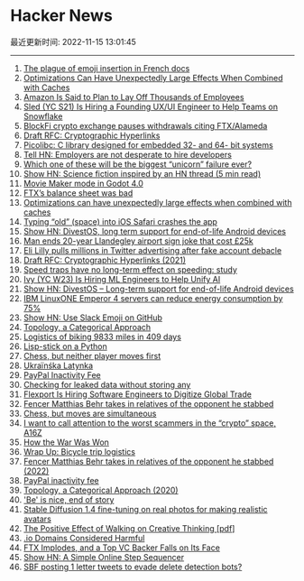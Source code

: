 # Hacker News

最近更新时间: 2022-11-15 13:01:45

--- 
1. [The plague of emoji insertion in French docs](https://bibelo.info/en/the-plague-of-emoji-in-docs/) 
2. [Optimizations Can Have Unexpectedly Large Effects When Combined with Caches](https://justinblank.com/notebooks/performanceoptimizationscanhaveunexpectedlylargeeffectswhencombinedwithcaches.html) 
3. [Amazon Is Said to Plan to Lay Off Thousands of Employees](https://www.nytimes.com/2022/11/14/technology/amazon-layoffs.html) 
4. [Sled (YC S21) Is Hiring a Founding UX/UI Engineer to Help Teams on Snowflake](https://snowsoft.notion.site/Founding-Engineer-UI-UX-remote-36927d874eae4bb48e7b03df7c2632f4) 
5. [BlockFi crypto exchange pauses withdrawals citing FTX/Alameda](https://blockfi.com/november-11-2022-blockfi-update) 
6. [Draft RFC: Cryptographic Hyperlinks](https://datatracker.ietf.org/doc/html/draft-sporny-hashlink-07) 
7. [Picolibc: C library designed for embedded 32- and 64- bit systems](https://github.com/picolibc/picolibc) 
8. [Tell HN: Employers are not desperate to hire developers](https://news.ycombinator.com/item?id=33596779) 
9. [Which one of these will be the biggest “unicorn” failure ever?](https://statmodeling.stat.columbia.edu/2022/11/14/which-one-of-these-will-be-the-biggest-unicorn-failure-ever/) 
10. [Show HN: Science fiction inspired by an HN thread (5 min read)](https://davidlaprade.github.io/your-dietbet-destroyed-the-world) 
11. [Movie Maker mode in Godot 4.0](https://godotengine.org/article/movie-maker-mode-arrives-in-godot-4) 
12. [FTX’s balance sheet was bad](https://www.bloomberg.com/opinion/articles/2022-11-14/ftx-s-balance-sheet-was-bad) 
13. [Optimizations can have unexpectedly large effects when combined with caches](https://justinblank.com/notebooks/performanceoptimizationscanhaveunexpectedlylargeeffectswhencombinedwithcaches.html) 
14. [Typing “old” (space) into iOS Safari crashes the app](https://twitter.com/matthew_d_green/status/1592209243331268608) 
15. [Show HN: DivestOS, long term support for end-of-life Android devices](https://divestos.org) 
16. [Man ends 20-year Llandegley airport sign joke that cost £25k](https://www.bbc.com/news/uk-wales-63600184) 
17. [Eli Lilly pulls millions in Twitter advertising after fake account debacle](https://endpts.com/aa/GNCCE127YE96J7TZ/?utm_medium=email&utm_campaign=1596%20-%20Eli%20Lilly%20reportedly%20halts%20Twitter%20ad%20spending%20after%20fake%20accounts%20Intellia%20touts%20new%20data%20from%20gene%20editing%20therapy%20Basic&utm_content=1596%20-%20Eli%20Lilly%20reportedly%20halts%20Twitter%20ad%20spending%20after%20fake%20accounts%20Intellia%20touts%20new%20data%20from%20gene%20editing%20therapy%20Basic+CID_0fa9b6fa9b5c73a2803c8bd50878620c&utm_source=ENDPOINTS%20emails&utm_term=Eli%20Lilly%20pulls%20millions%20in%20Twitter%20advertising%20after%20fake%20account%20debacle%20%20report) 
18. [Draft RFC: Cryptographic Hyperlinks (2021)](https://datatracker.ietf.org/doc/html/draft-sporny-hashlink-07) 
19. [Speed traps have no long-term effect on speeding: study](https://www.strongtowns.org/journal/2022/11/14/mdf2022-speed-traps-have-no-long-term-effect-on-speeding) 
20. [Ivy (YC W23) Is Hiring ML Engineers to Help Unify AI](https://www.ycombinator.com/companies/ivy/jobs) 
21. [Show HN: DivestOS – Long-term support for end-of-life Android devices](https://divestos.org) 
22. [IBM LinuxONE Emperor 4 servers can reduce energy consumption by 75%](https://www.ibm.com/uk-en/products/linuxone-emperor-4) 
23. [Show HN: Use Slack Emoji on GitHub](https://single-emoji.vercel.app) 
24. [Topology, a Categorical Approach](https://topology.mitpress.mit.edu/) 
25. [Logistics of biking 9833 miles in 409 days](https://www.peterispedaling.com/blog/wrap-up-trip-logistics) 
26. [Lisp-stick on a Python](https://docs.hylang.org/en/stable/tutorial.html) 
27. [Chess, but neither player moves first](https://chess2.fun) 
28. [Ukraïnśka Latynka](https://github.com/paiv/latynka) 
29. [PayPal Inactivity Fee](https://www.paypal.com/re/smarthelp/article/what-is-the-inactivity-fee-(eu-countries)-faq4427) 
30. [Сhecking for leaked data without storing any](https://medispank.com/blog.html) 
31. [Flexport Is Hiring Software Engineers to Digitize Global Trade](https://flexport.com/careers) 
32. [Fencer Matthias Behr takes in relatives of the opponent he stabbed](https://www.archysport.com/2022/05/fencer-matthias-behr-takes-in-relatives-of-the-opponent-he-stabbed/) 
33. [Chess, but moves are simultaneous](https://chess2.fun) 
34. [I want to call attention to the worst scammers in the “crypto” space, A16Z](https://twitter.com/coryklippsten/status/1592242420137148416) 
35. [How the War Was Won](https://cepr.org/voxeu/columns/how-war-was-won) 
36. [Wrap Up: Bicycle trip logistics](https://www.peterispedaling.com/blog/wrap-up-trip-logistics) 
37. [Fencer Matthias Behr takes in relatives of the opponent he stabbed (2022)](https://www.archysport.com/2022/05/fencer-matthias-behr-takes-in-relatives-of-the-opponent-he-stabbed/) 
38. [PayPal inactivity fee](https://www.paypal.com/re/smarthelp/article/what-is-the-inactivity-fee-(eu-countries)-faq4427) 
39. [Topology, a Categorical Approach (2020)](https://topology.mitpress.mit.edu/) 
40. ['Be' is nice, end of story](https://www.abortretry.fail/p/be-is-nice-end-of-story) 
41. [Stable Diffusion 1.4 fine-tuning on real photos for making realistic avatars](https://portret.ai/) 
42. [The Positive Effect of Walking on Creative Thinking [pdf]](https://www.apa.org/pubs/journals/releases/xlm-a0036577.pdf) 
43. [.io Domains Considered Harmful](https://j3s.sh/thought/.io-domains-considered-harmful.html) 
44. [FTX Implodes, and a Top VC Backer Falls on Its Face](https://www.bloomberg.com/news/newsletters/2022-11-14/sequoia-ftx-profile-of-sam-bankman-fried-sbf-was-a-face-plant) 
45. [Show HN: A Simple Online Step Sequencer](https://muted.io/sequencer/) 
46. [SBF posting 1 letter tweets to evade delete detection bots?](https://twitter.com/ercwl/status/1592334689335144448) 

